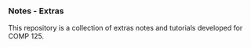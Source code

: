 ### Notes - Extras

This repository is a collection of extras notes and tutorials developed for COMP 125.

